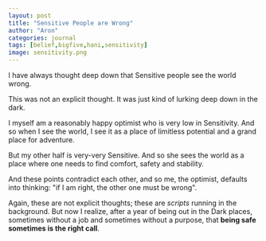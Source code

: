 ```yaml
---
layout: post
title: "Sensitive People are Wrong"
author: "Aron"
categories: journal
tags: [belief,bigfive,hani,sensitivity]
image: sensitivity.png
---
```


I have always thought deep down that Sensitive people see the world wrong. 

This was not an explicit thought. It was just kind of lurking deep down in the dark. 

I myself am a reasonably happy optimist who is very low in Sensitivity. And so when I see the world, I see it as a place of limitless potential and a grand place for adventure. 

But my other half is very-very Sensitive. And so she sees the world as a place where one needs to find comfort, safety and stability. 

And these points contradict each other, and so me, the optimist, defaults into thinking: "if I am right, the other one must be wrong". 

Again, these are not explicit thoughts; these are *scripts* running in the background. But now I realize, after a year of being out in the Dark places, sometimes without a job and sometimes without a purpose, that **being safe sometimes is the right call**. 
